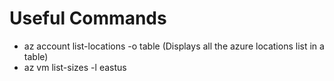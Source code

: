 # Useful Commands
- az account list-locations -o table (Displays all the azure locations list in a table)
- az vm list-sizes -l eastus
